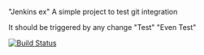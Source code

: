 "Jenkins ex"
A simple project to test git integration

It should be triggered by any change
"Test" 
"Even Test" 


[![Build Status](http://localhost:8080/buildStatus/icon?job=libraries)](http://localhost:8080/job/libraries/)
